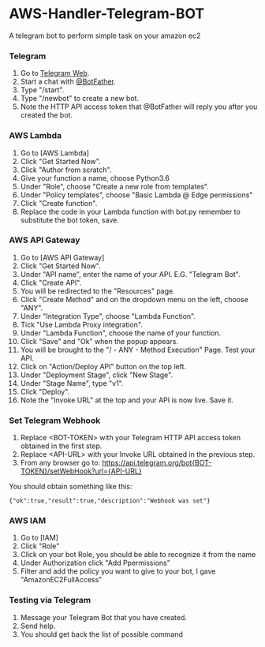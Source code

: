 # AWS-Handler-Telegram-BOT
A telegram bot to perform simple task on your amazon ec2


### Telegram
1. Go to [Telegram Web](https://web.telegram.org/).
2. Start a chat with [@BotFather](https://telegram.me/BotFather).
3. Type "/start".
4. Type "/newbot" to create a new bot.
5. Note the HTTP API access token that @BotFather will reply you after you created the bot.

### AWS Lambda
1. Go to [AWS Lambda]
2. Click "Get Started Now".
3. Click "Author from scratch".
4. Give your function a name, choose Python3.6
5. Under "Role",  choose "Create a new role from templates".
6. Under "Policy templates", choose "Basic Lambda @ Edge permissions"
7. Click "Create function".
8. Replace the code in your Lambda function with bot.py remember to substitute the bot token, save.

### AWS API Gateway
1. Go to [AWS API Gateway]
2. Click "Get Started Now".
3. Under "API name", enter the name of your API. E.G. "Telegram Bot".
4. Click "Create API".
5. You will be redirected to the "Resources" page.
6. Click "Create Method" and on the dropdown menu on the left, choose "ANY".
7. Under "Integration Type", choose "Lambda Function".
8. Tick "Use Lambda Proxy integration".
9. Under "Lambda Function", choose the name of your function.
10. Click "Save" and "Ok" when the popup appears.
11. You will be brought to the "/ - ANY - Method Execution" Page. Test your API.
12. Click on "Action/Deploy API" button on the top left.
13. Under "Deployment Stage", click "New Stage".
14. Under "Stage Name", type "v1".
15. Click "Deploy".
16. Note the "Invoke URL" at the top and your API is now live. Save it.

### Set Telegram Webhook
1. Replace &lt;BOT-TOKEN&gt; with your Telegram HTTP API access token obtained in the first step. 
2. Replace &lt;API-URL&gt; with your Invoke URL obtained in the previous step.
3. From any browser go to: https://api.telegram.org/bot{BOT-TOKEN}/setWebHook?url={API-URL}

You should obtain something like this:
```
{"ok":true,"result":true,"description":"Webhook was set"}
```

### AWS IAM
1. Go to [IAM]
2. Click "Role"
3. Click on your bot Role, you should be able to recognize it from the name
4. Under Authorization click "Add Ppermissions"
5. Filter and add the policy you want to give to your bot, I gave "AmazonEC2FullAccess"
### Testing via Telegram
1. Message your Telegram Bot that you have created.
2. Send help.
3. You should get back the list of possible command
